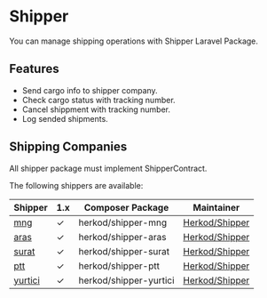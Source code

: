 # Shipper
You can manage shipping operations with Shipper Laravel Package.

## Features

 - Send cargo info to shipper company.
 - Check cargo status with tracking number.
 - Cancel shippment with tracking number.
 - Log sended shipments.

## Shipping Companies
All shipper package  must implement ShipperContract.

The following shippers are available:

Shipper | 1.x | Composer Package | Maintainer
--- | --- | --- | ---
[mng](https://github.com/herkod/shipper-mng) | ✓ | herkod/shipper-mng | [Herkod/Shipper](https://github.com/herkod)
[aras](https://github.com/herkod/shipper-aras) | ✓ | herkod/shipper-aras | [Herkod/Shipper](https://github.com/herkod)
[surat](https://github.com/herkod/shipper-surat) | ✓ | herkod/shipper-surat | [Herkod/Shipper](https://github.com/herkod)
[ptt](https://github.com/herkod/shipper-ptt) | ✓ | herkod/shipper-ptt | [Herkod/Shipper](https://github.com/herkod)
[yurtici](https://github.com/herkod/shipper-yurtici) | ✓ | herkod/shipper-yurtici | [Herkod/Shipper](https://github.com/herkod)
